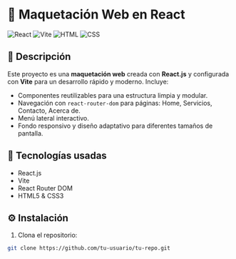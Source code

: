 # 🧩 Maquetación Web en React

![React](https://img.shields.io/badge/React-20232A?style=for-the-badge&logo=react&logoColor=61DAFB)
![Vite](https://img.shields.io/badge/Vite-646CFF?style=for-the-badge&logo=vite&logoColor=white)
![HTML](https://img.shields.io/badge/HTML-E34F26?style=for-the-badge&logo=html5&logoColor=white)
![CSS](https://img.shields.io/badge/CSS-1572B6?style=for-the-badge&logo=css3&logoColor=white)

## 📌 Descripción

Este proyecto es una **maquetación web** creada con **React.js** y configurada con **Vite** para un desarrollo rápido y moderno. Incluye:

- Componentes reutilizables para una estructura limpia y modular.
- Navegación con `react-router-dom` para páginas: Home, Servicios, Contacto, Acerca de.
- Menú lateral interactivo.
- Fondo responsivo y diseño adaptativo para diferentes tamaños de pantalla.

## 🚀 Tecnologías usadas

- React.js
- Vite
- React Router DOM
- HTML5 & CSS3

## ⚙️ Instalación

1. Clona el repositorio:

```bash
git clone https://github.com/tu-usuario/tu-repo.git
